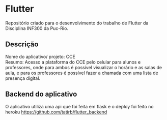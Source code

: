 # Flutter
Repositório criado para o desenvolvimento do trabalho de Flutter da Disciplina INF300 da Puc-Rio.

## Descrição 

Nome do aplicativo/ projeto: CCE  
Resumo: Acesso a plataforma do CCE pelo celular para alunos e professores, onde para ambos é possível visualizar o horário e as salas de aula, e para os professores é possível fazer a chamada com uma lista de presença digital.

## Backend do aplicativo

O aplicativo utiliza uma api que foi feita em flask e o deploy foi feito no heroku https://github.com/tatirb/flutter_backend

